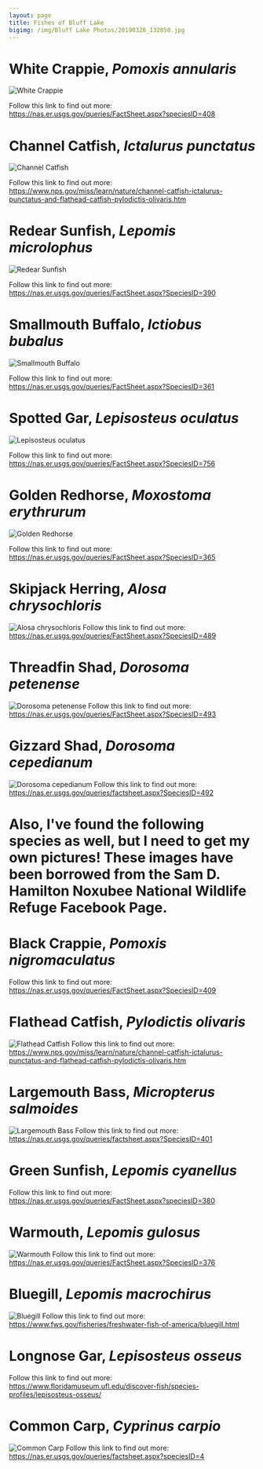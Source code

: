 ```yaml
---
layout: page
title: Fishes of Bluff Lake
bigimg: /img/Bluff Lake Photos/20190328_132050.jpg
---
```


# White Crappie, *Pomoxis annularis*

![White Crappie](img/FishPics/DSCF1828.JPG)

Follow this link to find out more:   https://nas.er.usgs.gov/queries/FactSheet.aspx?speciesID=408

# Channel Catfish, *Ictalurus punctatus*

![Channel Catfish](img/FishPics/DSCF1791.JPG)

Follow this link to find out more:   https://www.nps.gov/miss/learn/nature/channel-catfish-ictalurus-punctatus-and-flathead-catfish-pylodictis-olivaris.htm

# Redear Sunfish, *Lepomis microlophus*

![Redear Sunfish](img/FishPics/DSCF1829.JPG)

Follow this link to find out more:  https://nas.er.usgs.gov/queries/FactSheet.aspx?SpeciesID=390 

# Smallmouth Buffalo, *Ictiobus bubalus*

![Smallmouth Buffalo](img/FishPics/DSCF1785.JPG)

Follow this link to find out more:   https://nas.er.usgs.gov/queries/FactSheet.aspx?SpeciesID=361

# Spotted Gar, *Lepisosteus oculatus*

![Lepisosteus oculatus](img/FishPics/DSCF1784.JPG)

Follow this link to find out more:   https://nas.er.usgs.gov/queries/FactSheet.aspx?SpeciesID=756

# Golden Redhorse, *Moxostoma erythrurum*

![Golden Redhorse](img/FishPics/DSCF1831.JPG)

Follow this link to find out more:   https://nas.er.usgs.gov/queries/FactSheet.aspx?SpeciesID=365

# Skipjack Herring, *Alosa chrysochloris*

![Alosa chrysochloris](img/FishPics/DSCF1836.JPG)
Follow this link to find out more:   https://nas.er.usgs.gov/queries/FactSheet.aspx?SpeciesID=489

# Threadfin Shad, *Dorosoma petenense*

![Dorosoma petenense](img/FishPics/DSCF1826.JPG)
Follow this link to find out more:   https://nas.er.usgs.gov/queries/FactSheet.aspx?SpeciesID=493

# Gizzard Shad, *Dorosoma cepedianum*

![Dorosoma cepedianum](img/FishPics/DSCF1787.JPG)
Follow this link to find out more:   https://nas.er.usgs.gov/queries/factsheet.aspx?SpeciesID=492

<!-- html comment out
-->

# Also, I've found the following species as well, but I need to get my own pictures! These images have been borrowed from the Sam D. Hamilton Noxubee National Wildlife Refuge Facebook Page.

# Black Crappie, *Pomoxis nigromaculatus*
Follow this link to find out more:   https://nas.er.usgs.gov/queries/FactSheet.aspx?SpeciesID=409

# Flathead Catfish, *Pylodictis olivaris*
![Flathead Catfish](img/FishPics/flathead.JPG)
Follow this link to find out more:   https://www.nps.gov/miss/learn/nature/channel-catfish-ictalurus-punctatus-and-flathead-catfish-pylodictis-olivaris.htm

# Largemouth Bass, *Micropterus salmoides*
![Largemouth Bass](img/FishPics/lmb.JPG)
Follow this link to find out more:   https://nas.er.usgs.gov/queries/factsheet.aspx?SpeciesID=401

# Green Sunfish, *Lepomis cyanellus*

Follow this link to find out more:   https://nas.er.usgs.gov/queries/FactSheet.aspx?speciesID=380

# Warmouth, *Lepomis gulosus*
![Warmouth](img/FishPics/warmouth.JPG)
Follow this link to find out more:   https://nas.er.usgs.gov/queries/FactSheet.aspx?SpeciesID=376

# Bluegill, *Lepomis macrochirus*
![Bluegill](img/FishPics/heronfish.JPG)
Follow this link to find out more:   https://www.fws.gov/fisheries/freshwater-fish-of-america/bluegill.html

# Longnose Gar, *Lepisosteus osseus*

Follow this link to find out more:   https://www.floridamuseum.ufl.edu/discover-fish/species-profiles/lepisosteus-osseus/

# Common Carp, *Cyprinus carpio*
![Common Carp](img/FishPics/commoncarp.JPG)
Follow this link to find out more:   https://nas.er.usgs.gov/queries/factsheet.aspx?speciesID=4

